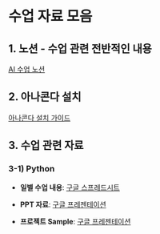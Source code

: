 ﻿# 수업 자료 모음



## 1. 노션 - 수업 관련 전반적인 내용

[AI 수업 노션](https://actually-cashew-8f4.notion.site/AI-77027785b107408d9ad13d0b6e2ecf5d?pvs=4)



## 2. 아나콘다 설치
[아나콘다 설치 가이드](https://docs.google.com/presentation/d/1zFfVgOwP_iq0Vo3B5yAVcwJFhzbKbhK_28XaY2uWfN0/edit?usp=sharing)



## 3. 수업 관련 자료

### 3-1) Python

- **일별 수업 내용**: [구글 스프레드시트](https://docs.google.com/spreadsheets/d/1DeiN2c3I4n_aT8na1Aa8AGRaUmxvMaYj-1KN-ku-FiM/edit?usp=sharing)

- **PPT 자료**: [구글 프레젠테이션](https://docs.google.com/presentation/d/1kI2CFa_z78DAVb4wt7gCZLV8XnpZQ8gSZz2G_FQprJo/edit?usp=sharing)

- **프로젝트 Sample**: [구글 프레젠테이션](https://docs.google.com/presentation/d/18dCabB1fH4l_7IGNU1R9cINA3xK6hmvmruThEIeZuX4/edit?usp=sharing)